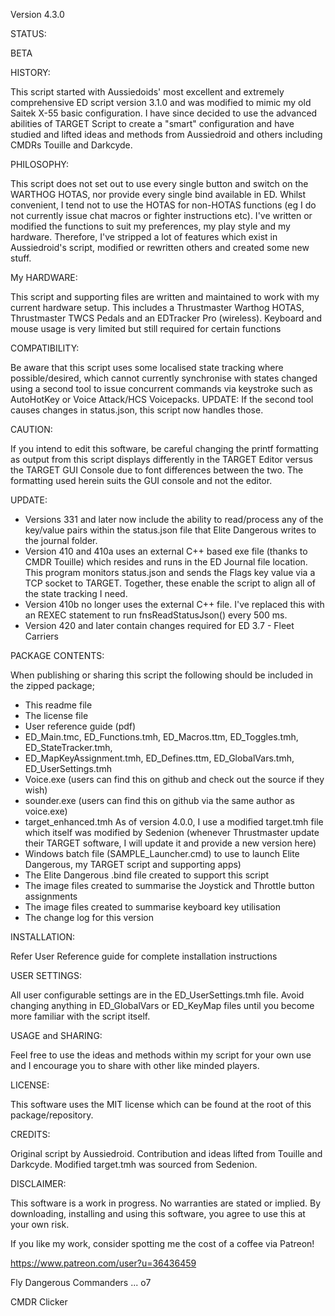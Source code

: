 
Version 4.3.0

STATUS: 

BETA

HISTORY:

This script started with Aussiedoids' most excellent and extremely comprehensive ED script version 3.1.0
and was modified to mimic my old Saitek X-55 basic configuration. I have since decided to use the advanced
abilities of TARGET Script to create a "smart" configuration and have studied and lifted ideas and methods
from Aussiedroid and others including CMDRs Touille and Darkcyde.

PHILOSOPHY: 

This script does not set out to use every single button and switch on the WARTHOG HOTAS, nor provide 
every single bind available in ED. Whilst convenient, I tend not to use the HOTAS for non-HOTAS functions
(eg I do not currently issue chat macros or fighter instructions etc).
I've written or modified the functions to suit my preferences, my play style and my hardware. Therefore, I've
stripped a lot of features which exist in Aussiedroid's script, modified or rewritten others and created some
new stuff.

My HARDWARE:

This script and supporting files are written and maintained to work with my current hardware setup.
This includes a Thrustmaster Warthog HOTAS, Thrustmaster TWCS Pedals and an EDTracker Pro (wireless).
Keyboard and mouse usage is very limited but still required for certain functions

COMPATIBILITY: 

Be aware that this script uses some localised state tracking where possible/desired, which cannot currently
synchronise with states changed using a second tool to issue concurrent commands via keystroke such as 
AutoHotKey or Voice Attack/HCS Voicepacks. UPDATE: If the second tool causes changes in status.json, this script now handles those.

CAUTION: 

If you intend to edit this software, be careful changing the printf formatting as output from this script
displays differently in the TARGET Editor versus the TARGET GUI Console due to font differences between the two.
The formatting used herein suits the GUI console and not the editor.
 
UPDATE:

- Versions 331 and later now include the ability to read/process any of the key/value pairs within the
status.json file that Elite Dangerous writes to the journal folder. 
- Version 410 and 410a uses an external C++ based exe file (thanks to CMDR Touille) which resides and runs in the ED Journal file location. This program monitors status.json and sends the Flags key value via a TCP socket to TARGET.
Together, these enable the script to align all of the state tracking I need.
- Version 410b no longer uses the external C++ file. I've replaced this with an REXEC statement to run fnsReadStatusJson() every 500 ms.
- Version 420 and later contain changes required for ED 3.7 - Fleet Carriers

PACKAGE CONTENTS: 

When publishing or sharing this script the following should be included in the zipped package;
- This readme file
- The license file
- User reference guide (pdf)
- ED_Main.tmc, ED_Functions.tmh, ED_Macros.ttm, ED_Toggles.tmh, ED_StateTracker.tmh, 
- ED_MapKeyAssignment.tmh, ED_Defines.ttm, ED_GlobalVars.tmh, ED_UserSettings.tmh 
- Voice.exe (users can find this on github and check out the source if they wish)
- sounder.exe (users can find this on github via the same author as voice.exe)
- target_enhanced.tmh As of version 4.0.0, I use a modified target.tmh file which itself was modified by Sedenion
(whenever Thrustmaster update their TARGET software, I will update it and provide a new version here)
- Windows batch file (SAMPLE_Launcher.cmd) to use to launch Elite Dangerous, my TARGET script and supporting apps)
- The Elite Dangerous .bind file created to support this script
- The image files created to summarise the Joystick and Throttle button assignments
- The image files created to summarise keyboard key utilisation
- The change log for this version

INSTALLATION:

Refer User Reference guide for complete installation instructions 

USER SETTINGS:

All user configurable settings are in the ED_UserSettings.tmh file.
Avoid changing anything in ED_GlobalVars or ED_KeyMap files until you become more familiar with the script itself.

USAGE and SHARING: 

Feel free to use the ideas and methods within my script for your own use and I encourage you to share with other like minded players.

LICENSE:

This software uses the MIT license which can be found at the root of this package/repository.

CREDITS:

Original script by Aussiedroid.
Contribution and ideas lifted from Touille and Darkcyde.
Modified target.tmh was sourced from Sedenion.

DISCLAIMER:

This software is a work in progress. 
No warranties are stated or implied.
By downloading, installing and using this software, you agree to use this at your own risk.

If you like my work, consider spotting me the cost of a coffee via Patreon!

https://www.patreon.com/user?u=36436459

Fly Dangerous Commanders ... o7

CMDR Clicker
